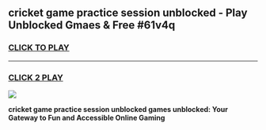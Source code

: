 
## cricket game practice session unblocked - Play Unblocked Gmaes & Free #61v4q
<h3>
<a href="https://news.freeplayer.one?title=cricket_game_practice_session_unblocked&ref=03M">CLICK TO PLAY</a></h3>
<hr>

<h3>
<a href="https://news.freeplayer.one?title=cricket_game_practice_session_unblocked&ref=03M">CLICK 2 PLAY</a>
  
</h3>

<a href="https://news.freeplayer.one?title=cricket_game_practice_session_unblocked&ref=03M"><img src="https://clearcache.store/games.png"></a>


**cricket game practice session unblocked games unblocked: Your Gateway to Fun and Accessible Online Gaming**
